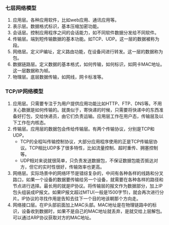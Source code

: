### 七层网络模型
1. 应用层。各种应用软件，比如web应用、通讯应用等。
2. 表示层。数据格式标识，基本压缩加密功能。
3. 会话层。控制应用程序之间的会话能力，如不同软件数据分发给不同软件。
4. 传输层。端到短传输数据的基本功能。如TCP、UDP。这一层的数据被称为段。
5. 网络层。定义IP编址，定义路由功能，在设备间进行转发。这一层的数据称为包。
6. 数据链路层。定义数据的基本格式，如何传输，如何标识，如网卡MAC地址。这一层数据称为帧。
7. 物理层。底层数据传输，如网线，网卡标准等。

### TCP/IP网络模型
1. 应用层。只需要专注于为用户提供应用功能比如HTTP、FTP、DNS等。不用关心数据是如何传输的。就类似于，寄快递的时候，只需要将快递中的东西准备好打包，交给快递员，由它们负责运输。应用层工作在用户态，传输层及以下工作在内核态。
2. 传输层。应用层的数据包会传给传输层。有两个传输协议，分别是TCP和UDP。
   - TCP的全程叫传输控制协议，大部分应用程序使用的正是TCP传输层协议。TCP相比UDP多了很多特性，比如流量控制、超时重传、拥塞控制等。
   - UDP相对来说就很简单，只负责发送数据包，不保证数据包能否抵达对方，但它的实时性很好，传输效率也更高。
3. 网络层。实际场景中的网络环节是错综复杂的，中间有各种各样的线路和分叉路口，如果一个设备的数据要传输给另一个设备，就需要在各种各样的路径和节点进行选择。最长用的就是IP协议。将传输层的报文作为数据部分，加上IP包头组装成IP报文。如果IP报文超过MTU(一般是1500字节)，就会再次进行分片。IP协议的寻找作用是告知去往下一个目的地该朝那个方向走。
4. 网络接口层。在IP头部前面加上MAC头部。MAC地址是在物理链路中的标识，设备收到数据时，如果不是自己的MAC地址就丢弃，是就交给上层解包。可以通过ARP协议获取对方的MAC地址。